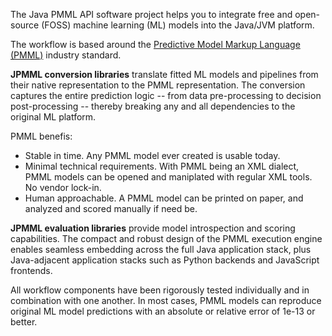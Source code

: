 The Java PMML API software project helps you to integrate free and open-source (FOSS) machine learning (ML) models into the Java/JVM platform.

The workflow is based around the [Predictive Model Markup Language (PMML)](https://dmg.org/pmml/v4-4-1/GeneralStructure.html) industry standard.

**JPMML conversion libraries** translate fitted ML models and pipelines from their native representation to the PMML representation.
The conversion captures the entire prediction logic -- from data pre-processing to decision post-processing -- thereby breaking any and all dependencies to the original ML platform.

PMML benefis:
* Stable in time. Any PMML model ever created is usable today.
* Minimal technical requirements. With PMML being an XML dialect, PMML models can be opened and maniplated with regular XML tools. No vendor lock-in.
* Human approachable. A PMML model can be printed on paper, and analyzed and scored manually if need be. 

**JPMML evaluation libraries** provide model introspection and scoring capabilities.
The compact and robust design of the PMML execution engine enables seamless embedding across the full Java application stack, plus Java-adjacent application stacks such as Python backends and JavaScript frontends.

All workflow components have been rigorously tested individually and in combination with one another.
In most cases, PMML models can reproduce original ML model predictions with an absolute or relative error of 1e-13 or better.
